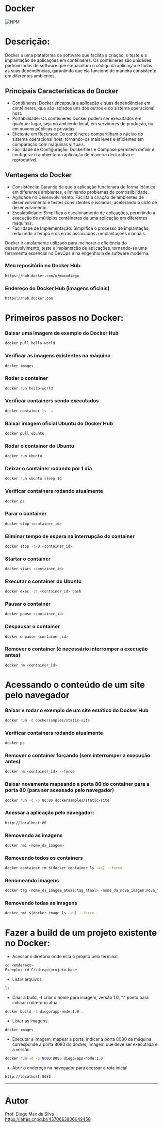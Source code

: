 # Docker
![NPM](https://img.shields.io/npm/l/react)

# Descrição:

Docker é uma plataforma de software que facilita a criação, o teste e a implantação de aplicações em contêineres. Os contêineres são unidades padronizadas de software que empacotam o código da aplicação e todas as suas dependências, garantindo que ela funcione de maneira consistente em diferentes ambientes.

## Principais Características do Docker
- Contêineres: Docker encapsula a aplicação e suas dependências em contêineres, que são isolados uns dos outros e do sistema operacional host.
- Portabilidade: Os contêineres Docker podem ser executados em qualquer lugar, seja no ambiente local, em servidores de produção, ou em nuvens públicas e privadas.
- Eficiente em Recursos: Os contêineres compartilham o núcleo do sistema operacional host, tornando-os mais leves e eficientes em comparação com máquinas virtuais.
- Facilidade de Configuração: Dockerfiles e Compose permitem definir e configurar o ambiente da aplicação de maneira declarativa e reprodutível.

## Vantagens do Docker
- Consistência: Garantia de que a aplicação funcionará de forma idêntica em diferentes ambientes, eliminando problemas de compatibilidade.
- Agilidade no Desenvolvimento: Facilita a criação de ambientes de desenvolvimento e testes consistentes e isolados, acelerando o ciclo de desenvolvimento.
- Escalabilidade: Simplifica o escalonamento de aplicações, permitindo a execução de múltiplos contêineres de uma aplicação em diferentes máquinas.
- Facilidade de Implementação: Simplifica o processo de implantação, reduzindo o tempo e os erros associados a implantações manuais.

Docker é amplamente utilizado para melhorar a eficiência do desenvolvimento, teste e implantação de aplicações, tornando-se uma ferramenta essencial no DevOps e na engenharia de software moderna.

### Meu repositório no Docker Hub:
```bash
https://hub.docker.com/u/maxxdiego
```

### Endereço do Docker Hub (imagens oficiais)
```bash
https://hub.docker.com
```

# Primeiros passos no Docker:

### Baixar uma imagem de exemplo do Docker Hub
```bash
docker pull hello-world
```

### Verificar as imagens existentes na máquina
```bash
docker images
```

### Rodar o container
```bash
docker run hello-world
```

### Verificar containers sendo executados
```bash
docker container ls -a
```

### Baixar imagem oficial Ubuntu do Docker Hub
```bash
docker pull ubuntu
```

### Rodar o container do Ubuntu
```bash
docker run ubuntu
```

### Deixar o container rodando por 1 dia
```bash
docker run ubuntu sleep 1d
```

### Verificar containers rodando atualmente
```bash
docker ps
```

### Parar o container
```bash
docker stop <container_id>
```

### Eliminar tempo de espera na interrupção do container
```bash
docker stop -t=0 <container_id>
```

### Startar o container
```bash
docker start <container_id>
```

### Executar o container do Ubuntu
```bash
docker exec -it <container_id> bash
```

### Pausar o container
```bash
docker pause <container_id>
```

### Despausar o container
```bash
docker unpause <container_id>
```

### Remover o container (é necessário interromper a execução antes)
```bash
docker rm <container_id>
```

# Acessando o conteúdo de um site pelo navegador

### Baixar e rodar o exemplo de um site estático do Docker Hub
```bash
docker run -d dockersamples/static-site
```

### Verificar containers rodando atualmente
```bash
docker ps
```

### Remover o container forçando (sem interromper a execução antes)
```bash
docker rm <container_id> --force
```

### Baixar novamente mapeando a porta 80 do container para a porta 80 (para ser acessado pelo navegador)
```bash
docker run -d -p 80:80 dockersamples/static-site
```

### Acessar a aplicação pelo navegador:
```bash
http://localhost:80
```

### Removendo as imagens
```bash
docker rmi <nome_da_imagem>
```

### Removendo todos os containers
```bash
docker container rm $(docker container ls -aq) --force
```

### Renomeando imagens 
```bash
docker tag <nome_da_imagem_atual:tag_atual> <nome_da_nova_imagem:nova_tag>
```

### Removendo todas as imagens
```bash
docker rmi $(docker image ls -aq) --force
```

# Fazer a build de um projeto existente no Docker:

* Acessar o diretório onde está o projeto pelo terminal:
```bash
cd <endereco>
Exemplo: cd C:\diego\projeto-base
```

* Listar arquivos
```bash
ls
```

* Criar a build, -t criar o nome para imagem, versão 1.0, "." ponto para indicar o diretório atual: 
```bash
docker build -t diego/app-node:1.0 .
```

* Listar as imagens:
```bash
docker images
```

* Executar a imagem, mapear a porta, indicar a porta 8080 da máquina corresponde à porta 8080 do docker, imagem que deve ser executada e a versão:
```bash
docker run -d -p 8080:8080 diego/app-node:1.0
```

* Abrir o endereço no navegador para acessar a rota inicial
```bash
http://localhost:8080
```

<hr>

# Autor

Prof. Diego Max da Silva<br>
https://lattes.cnpq.br/4370663836049458
